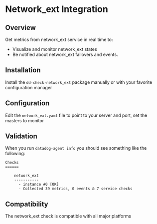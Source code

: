 # Network_ext Integration

## Overview

Get metrics from network_ext service in real time to:

* Visualize and monitor network_ext states
* Be notified about network_ext failovers and events.

## Installation

Install the `dd-check-network_ext` package manually or with your favorite configuration manager

## Configuration

Edit the `network_ext.yaml` file to point to your server and port, set the masters to monitor

## Validation

When you run `datadog-agent info` you should see something like the following:

    Checks
    ======

        network_ext
        -----------
          - instance #0 [OK]
          - Collected 39 metrics, 0 events & 7 service checks

## Compatibility

The network_ext check is compatible with all major platforms
